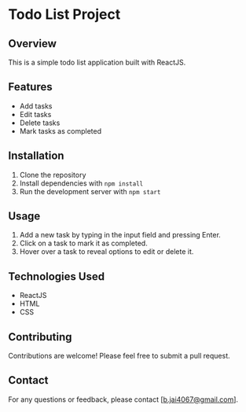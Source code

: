 # Todo List Project

## Overview
This is a simple todo list application built with ReactJS.

## Features
- Add tasks
- Edit tasks
- Delete tasks
- Mark tasks as completed

## Installation
1. Clone the repository
2. Install dependencies with `npm install`
3. Run the development server with `npm start`

## Usage
1. Add a new task by typing in the input field and pressing Enter.
2. Click on a task to mark it as completed.
3. Hover over a task to reveal options to edit or delete it.

## Technologies Used
- ReactJS
- HTML
- CSS
## Contributing

Contributions are welcome! Please feel free to submit a pull request.
## Contact

For any questions or feedback, please contact [b.jai4067@gmail.com].


